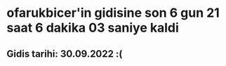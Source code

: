 # ofarukbicer'in gidisine son 6 gun 21 saat 6 dakika 03 saniye kaldi

## Gidis tarihi: 30.09.2022 :(